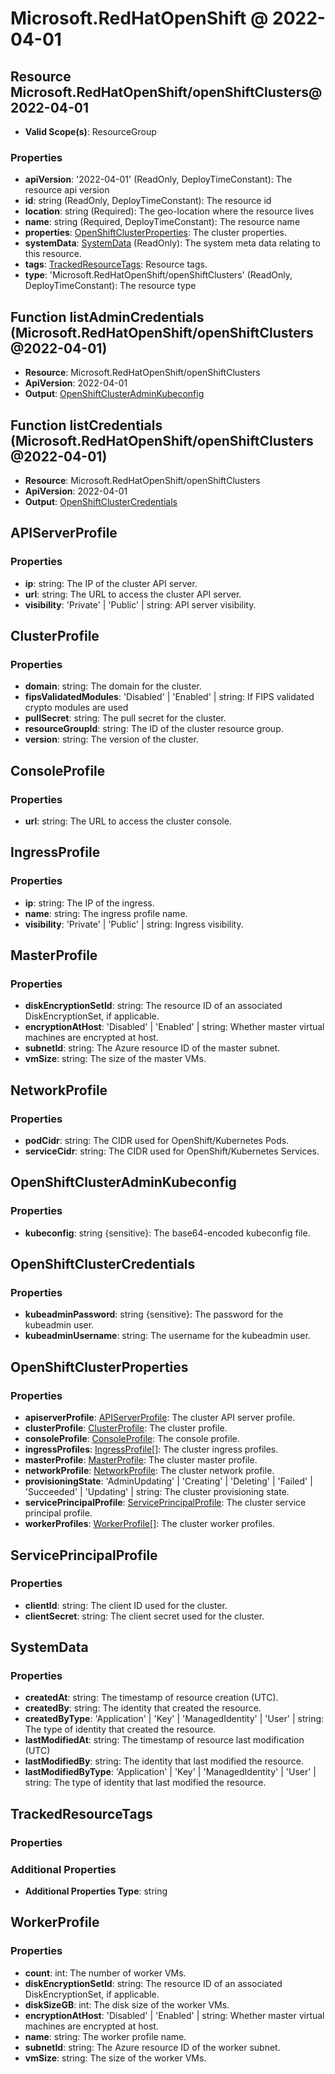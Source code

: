 # Microsoft.RedHatOpenShift @ 2022-04-01

## Resource Microsoft.RedHatOpenShift/openShiftClusters@2022-04-01
* **Valid Scope(s)**: ResourceGroup
### Properties
* **apiVersion**: '2022-04-01' (ReadOnly, DeployTimeConstant): The resource api version
* **id**: string (ReadOnly, DeployTimeConstant): The resource id
* **location**: string (Required): The geo-location where the resource lives
* **name**: string (Required, DeployTimeConstant): The resource name
* **properties**: [OpenShiftClusterProperties](#openshiftclusterproperties): The cluster properties.
* **systemData**: [SystemData](#systemdata) (ReadOnly): The system meta data relating to this resource.
* **tags**: [TrackedResourceTags](#trackedresourcetags): Resource tags.
* **type**: 'Microsoft.RedHatOpenShift/openShiftClusters' (ReadOnly, DeployTimeConstant): The resource type

## Function listAdminCredentials (Microsoft.RedHatOpenShift/openShiftClusters@2022-04-01)
* **Resource**: Microsoft.RedHatOpenShift/openShiftClusters
* **ApiVersion**: 2022-04-01
* **Output**: [OpenShiftClusterAdminKubeconfig](#openshiftclusteradminkubeconfig)

## Function listCredentials (Microsoft.RedHatOpenShift/openShiftClusters@2022-04-01)
* **Resource**: Microsoft.RedHatOpenShift/openShiftClusters
* **ApiVersion**: 2022-04-01
* **Output**: [OpenShiftClusterCredentials](#openshiftclustercredentials)

## APIServerProfile
### Properties
* **ip**: string: The IP of the cluster API server.
* **url**: string: The URL to access the cluster API server.
* **visibility**: 'Private' | 'Public' | string: API server visibility.

## ClusterProfile
### Properties
* **domain**: string: The domain for the cluster.
* **fipsValidatedModules**: 'Disabled' | 'Enabled' | string: If FIPS validated crypto modules are used
* **pullSecret**: string: The pull secret for the cluster.
* **resourceGroupId**: string: The ID of the cluster resource group.
* **version**: string: The version of the cluster.

## ConsoleProfile
### Properties
* **url**: string: The URL to access the cluster console.

## IngressProfile
### Properties
* **ip**: string: The IP of the ingress.
* **name**: string: The ingress profile name.
* **visibility**: 'Private' | 'Public' | string: Ingress visibility.

## MasterProfile
### Properties
* **diskEncryptionSetId**: string: The resource ID of an associated DiskEncryptionSet, if applicable.
* **encryptionAtHost**: 'Disabled' | 'Enabled' | string: Whether master virtual machines are encrypted at host.
* **subnetId**: string: The Azure resource ID of the master subnet.
* **vmSize**: string: The size of the master VMs.

## NetworkProfile
### Properties
* **podCidr**: string: The CIDR used for OpenShift/Kubernetes Pods.
* **serviceCidr**: string: The CIDR used for OpenShift/Kubernetes Services.

## OpenShiftClusterAdminKubeconfig
### Properties
* **kubeconfig**: string {sensitive}: The base64-encoded kubeconfig file.

## OpenShiftClusterCredentials
### Properties
* **kubeadminPassword**: string {sensitive}: The password for the kubeadmin user.
* **kubeadminUsername**: string: The username for the kubeadmin user.

## OpenShiftClusterProperties
### Properties
* **apiserverProfile**: [APIServerProfile](#apiserverprofile): The cluster API server profile.
* **clusterProfile**: [ClusterProfile](#clusterprofile): The cluster profile.
* **consoleProfile**: [ConsoleProfile](#consoleprofile): The console profile.
* **ingressProfiles**: [IngressProfile](#ingressprofile)[]: The cluster ingress profiles.
* **masterProfile**: [MasterProfile](#masterprofile): The cluster master profile.
* **networkProfile**: [NetworkProfile](#networkprofile): The cluster network profile.
* **provisioningState**: 'AdminUpdating' | 'Creating' | 'Deleting' | 'Failed' | 'Succeeded' | 'Updating' | string: The cluster provisioning state.
* **servicePrincipalProfile**: [ServicePrincipalProfile](#serviceprincipalprofile): The cluster service principal profile.
* **workerProfiles**: [WorkerProfile](#workerprofile)[]: The cluster worker profiles.

## ServicePrincipalProfile
### Properties
* **clientId**: string: The client ID used for the cluster.
* **clientSecret**: string: The client secret used for the cluster.

## SystemData
### Properties
* **createdAt**: string: The timestamp of resource creation (UTC).
* **createdBy**: string: The identity that created the resource.
* **createdByType**: 'Application' | 'Key' | 'ManagedIdentity' | 'User' | string: The type of identity that created the resource.
* **lastModifiedAt**: string: The timestamp of resource last modification (UTC)
* **lastModifiedBy**: string: The identity that last modified the resource.
* **lastModifiedByType**: 'Application' | 'Key' | 'ManagedIdentity' | 'User' | string: The type of identity that last modified the resource.

## TrackedResourceTags
### Properties
### Additional Properties
* **Additional Properties Type**: string

## WorkerProfile
### Properties
* **count**: int: The number of worker VMs.
* **diskEncryptionSetId**: string: The resource ID of an associated DiskEncryptionSet, if applicable.
* **diskSizeGB**: int: The disk size of the worker VMs.
* **encryptionAtHost**: 'Disabled' | 'Enabled' | string: Whether master virtual machines are encrypted at host.
* **name**: string: The worker profile name.
* **subnetId**: string: The Azure resource ID of the worker subnet.
* **vmSize**: string: The size of the worker VMs.


